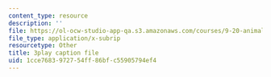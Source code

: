 ```yaml
---
content_type: resource
description: ''
file: https://ol-ocw-studio-app-qa.s3.amazonaws.com/courses/9-20-animal-behavior-fall-2013/1cce7683972754ff86bfc55905794ef4_472234.vtt
file_type: application/x-subrip
resourcetype: Other
title: 3play caption file
uid: 1cce7683-9727-54ff-86bf-c55905794ef4
---
```

